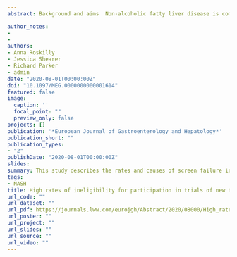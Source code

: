 ```yaml
---
abstract: Background and aims  Non-alcoholic fatty liver disease is common and there are a number of treatments in development. Patients with non-alcoholic steatohepatitis (NASH) and significant fibrosis are thought to be the population most in need of treatment. Identification of this group requires liver biopsy. The aim of this study was to identify the proportion of patients screened for phase 2 randomised controlled trials who subsequently entered these studies.  Methods  Large, multicentre, phase 2 randomised controlled trials of pharmacological therapies for NASH were identified by systematic review. The pooled proportion of potential participants who entered the trials was estimated by meta-analysis. The reasons for trial ineligibility were separately extracted and analysed.  Results  Thirteen reports of 14 trials were included. Overall, there were 4014 screened individuals included in the quantitative analyses and 53% were subsequently enrolled in a trial. Considering trials in which the entry criteria matched the current paradigm for treatment, that is, the presence of NASH and significant fibrosis, only 35% of screened individuals were eligible for trial entry. More than half of ineligible individuals were excluded on the basis of liver histology most often due to insufficient disease activity with or without insufficient fibrosis.  Conclusion  The majority of patients considered at risk of NASH and fibrosis sufficient for treatment in randomised controlled trials are ineligible for trial entry. Most often, this is due to ineligible liver histology. These findings have implications for the design of future trials in NASH and for the applicability of treatments after licensing.

author_notes:
- 
- 
authors:
- Anna Roskilly
- Jessica Shearer
- Richard Parker
- admin
date: "2020-08-01T00:00:00Z"
doi: "10.1097/MEG.0000000000001614"
featured: false
image:
  caption: ''
  focal_point: ""
  preview_only: false
projects: []
publication: '*European Journal of Gastroenterology and Hepatology*'
publication_short: ""
publication_types:
- "2"
publishDate: "2020-08-01T00:00:00Z"
slides: 
summary: This study describes the rates and causes of screen failure in large trials in NASH.
tags:
- NASH
title: High rates of ineligibility for participation in trials of new therapies in nonalcoholic steatohepatitis, a systematic review
url_code: ""
url_dataset: ""
url_pdf: https://journals.lww.com/eurojgh/Abstract/2020/08000/High_rates_of_ineligibility_for_participation_in.17.aspx
url_poster: ""
url_project: ""
url_slides: ""
url_source: ""
url_video: ""
---
```



